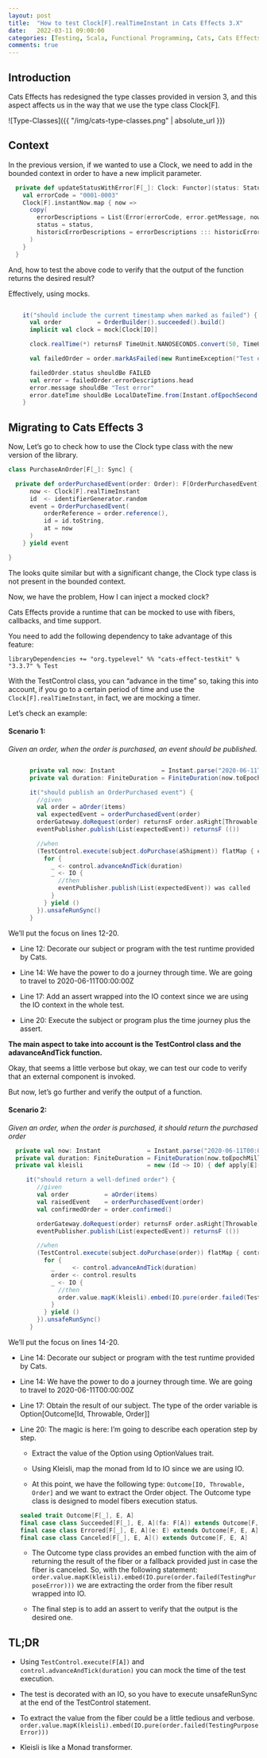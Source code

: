 ```yaml
---
layout: post
title:  "How to test Clock[F].realTimeInstant in Cats Effects 3.X"
date:   2022-03-11 09:00:00
categories: [Testing, Scala, Functional Programming, Cats, Cats Effects, Tutorial]
comments: true
---
```


## Introduction

Cats Effects has redesigned the type classes provided in version 3, and this aspect affects us in the way that we use the type class Clock[F].

![Type-Classes]({{ "/img/cats-type-classes.png" | absolute_url }})


## Context


In the previous version, if we wanted to use a Clock, we need to add in the bounded context in order to have a new implicit parameter. 
```scala
  private def updateStatusWithError[F[_]: Clock: Functor](status: Status, error: Throwable): F[Order] = {
    val errorCode = "0001-0003"
    Clock[F].instantNow.map { now =>
      copy(
        errorDescriptions = List(Error(errorCode, error.getMessage, now)),
        status = status,
        historicErrorDescriptions = errorDescriptions ::: historicErrorDescriptions
      )
    }
  }
```  

And, how to test the above code to verify that the output of the function returns the desired result?

Effectively, using mocks.

```scala

    it("should include the current timestamp when marked as failed") {
      val order          = OrderBuilder().succeeded().build()
      implicit val clock = mock[Clock[IO]]

      clock.realTime(*) returnsF TimeUnit.NANOSECONDS.convert(50, TimeUnit.SECONDS)

      val failedOrder = order.markAsFailed(new RuntimeException("Test error")).unsafeRunSync()

      failedOrder.status shouldBe FAILED
      val error = failedOrder.errorDescriptions.head
      error.message shouldBe "Test error"
      error.dateTime shouldBe LocalDateTime.from(Instant.ofEpochSecond(50).atZone(ZoneId.systemDefault()))
    }
```  


## Migrating to Cats Effects 3


Now, Let’s go to check how to use the Clock type class with the new version of the library.

```scala
class PurchaseAnOrder[F[_]: Sync] {  

  private def orderPurchasedEvent(order: Order): F[OrderPurchasedEvent] = for {
      now <- Clock[F].realTimeInstant
      id  <- identifierGenerator.random
      event = OrderPurchasedEvent(
          orderReference = order.reference(),
          id = id.toString,
          at = now
      )
    } yield event

}
```  

The looks quite similar but with a significant change, the Clock type class is not present in the bounded context.

Now, we have the problem, How I can inject a mocked clock?

Cats Effects provide a runtime that can be mocked to use with fibers, callbacks, and time support.

You need to add the following dependency to take advantage of this feature:

`libraryDependencies += "org.typelevel" %% "cats-effect-testkit" % "3.3.7" % Test`

With the TestControl class, you can “advance in the time” so, taking this into account, if you go to a certain period of time and use the `Clock[F].realTimeInstant`, in fact, we are mocking a timer.

Let’s check an example:

#### Scenario 1:


*Given an order, when the order is purchased, an event should be published.*

```scala

      private val now: Instant             = Instant.parse("2020-06-11T00:00:00Z")
      private val duration: FiniteDuration = FiniteDuration(now.toEpochMilli, TimeUnit.MILLISECONDS)

      it("should publish an OrderPurchased event") {
        //given
        val order = aOrder(items)
        val expectedEvent = orderPurchasedEvent(order)
        orderGateway.doRequest(order) returnsF order.asRight[Throwable]
        eventPublisher.publish(List(expectedEvent)) returnsF (())

        //when
        (TestControl.execute(subject.doPurchase(aShipment)) flatMap { control =>
          for {
            _ <- control.advanceAndTick(duration)
            _ <- IO {
              //then
              eventPublisher.publish(List(expectedEvent)) was called
            }
          } yield ()
        }).unsafeRunSync()
      }
```      

We’ll put the focus on lines 12-20.

* Line 12: Decorate our subject or program with the test runtime provided by Cats.

* Line 14: We have the power to do a journey through time. We are going to travel to 2020-06-11T00:00:00Z

* Line 17: Add an assert wrapped into the IO context since we are using the IO context in the whole test.

* Line 20: Execute the subject or program plus the time journey plus the assert.

**The main aspect to take into account is the TestControl class and the adavanceAndTick function.**

Okay, that seems a little verbose but okay, we can test our code to verify that an external component is invoked.

But now, let’s go further and verify the output of a function.

#### Scenario 2:

*Given an order, when the order is purchased, it should return the purchased order*


```scala
  private val now: Instant             = Instant.parse("2020-06-11T00:00:00Z")
  private val duration: FiniteDuration = FiniteDuration(now.toEpochMilli, TimeUnit.MILLISECONDS)
  private val kleisli                  = new (Id ~> IO) { def apply[E](e: E): IO[E] = IO.pure(e) }     

     it("should return a well-defined order") {
        //given
        val order          = aOrder(items)
        val raisedEvent    = orderPurchasedEvent(order)
        val confirmedOrder = order.confirmed()

        orderGateway.doRequest(order) returnsF order.asRight[Throwable]
        eventPublisher.publish(List(expectedEvent)) returnsF (())

        //when
        (TestControl.execute(subject.doPurchase(order)) flatMap { control =>
          for {
            _     <- control.advanceAndTick(duration)
            order <- control.results
            _ <- IO {
              //then
              order.value.mapK(kleisli).embed(IO.pure(order.failed(TestingPurposeError))) shouldBe confirmedOrder.pure[IO]
            }
          } yield ()
        }).unsafeRunSync()
      }
```

We’ll put the focus on lines 14-20.

* Line 14: Decorate our subject or program with the test runtime provided by Cats.

* Line 14: We have the power to do a journey through time. We are going to travel to 2020-06-11T00:00:00Z

* Line 17: Obtain the result of our subject. The type of the order variable is Option[Outcome[Id, Throwable, Order]]

* Line 20: The magic is here: I’m going to describe each operation step by step.

    - Extract the value of the Option using OptionValues trait.

    - Using Kleisli, map the monad from Id to IO since we are using IO.

    - At this point, we have the following type: `Outcome[IO, Throwable, Order]` and we want to extract the Order object. The Outcome type class is designed to model fibers execution status.

    ```scala
    sealed trait Outcome[F[_], E, A]
    final case class Succeeded[F[_], E, A](fa: F[A]) extends Outcome[F, E, A]
    final case class Errored[F[_], E, A](e: E) extends Outcome[F, E, A]
    final case class Canceled[F[_], E, A]() extends Outcome[F, E, A]
    ```

    - The Outcome type class provides an embed function with the aim of returning the result of the fiber or a fallback provided just in case the fiber is canceled. So, with the following statement: `order.value.mapK(kleisli).embed(IO.pure(order.failed(TestingPurposeError)))` we are extracting the order from the fiber result wrapped into IO.

    - The final step is to add an assert to verify that the output is the desired one.


## TL;DR


- Using `TestControl.execute(F[A])` and `control.advanceAndTick(duration)` you can mock the time of the test execution.

- The test is decorated with an IO, so you have to execute unsafeRunSync at the end of the TestControl statement.

- To extract the value from the fiber could be a little tedious and verbose. `order.value.mapK(kleisli).embed(IO.pure(order.failed(TestingPurposeError)))`

- Kleisli is like a Monad transformer.